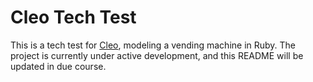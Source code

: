 # Cleo Tech Test

This is a tech test for [Cleo](https://www.meetcleo.com/), modeling a vending machine in Ruby. The project is currently under active development, and this README will be updated in due course. 
